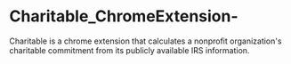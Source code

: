 # Charitable_ChromeExtension-
Charitable is a chrome extension that calculates a nonprofit organization's charitable commitment from its publicly available IRS information. 
